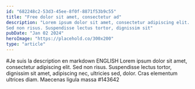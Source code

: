 ```yaml
---
id: "682248c2-53d3-45ee-8f0f-8871f53b9c55"
title: "Free dolor sit amet, consectetur ad"
description: "Lorem ipsum dolor sit amet, consectetur adipiscing elit.
Sed non risus. Suspendisse lectus tortor, dignissim sit"
pubDate: "Jan 02 2024"
heroImage: "https://placehold.co/300x200"
type: "article"
---
```


#Je suis la description en markdown
ENGLISH
Lorem ipsum dolor sit amet, consectetur adipiscing elit.
Sed non risus. Suspendisse lectus tortor, dignissim sit
amet, adipiscing nec, ultricies sed, dolor. Cras elementum
ultrices diam. Maecenas ligula massa
#143642
